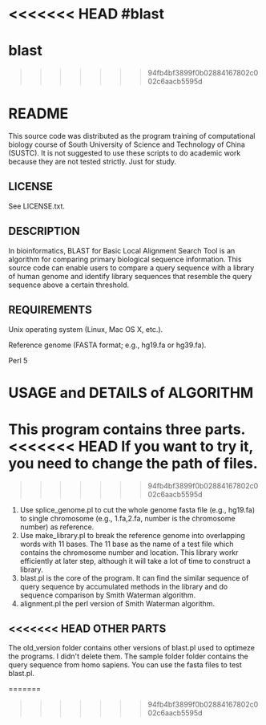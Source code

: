 <<<<<<< HEAD
#blast
=======
# blast
>>>>>>> 94fb4bf3899f0b02884167802c002c6aacb5595d

README
=======

This source code was distributed as the program training of computational biology course 
of South University of Science and Technology of China (SUSTC). It is not suggested to use
these scripts to do academic work because they are not tested strictly. Just for study.

LICENSE
-------
See LICENSE.txt.

DESCRIPTION
-----------
In bioinformatics, BLAST for Basic Local Alignment Search Tool is an algorithm for comparing
primary biological sequence information. This source code can enable users to compare a query 
sequence with a library of human genome and identify library sequences that resemble the query
sequence above a certain threshold.

REQUIREMENTS
------------
Unix operating system (Linux, Mac OS X, etc.).

Reference genome (FASTA format; e.g., hg19.fa or hg39.fa).

Perl 5

USAGE and DETAILS of ALGORITHM
==============================

This program contains three parts. 
<<<<<<< HEAD
If you want to try it, you need to change the path of files.
=======
>>>>>>> 94fb4bf3899f0b02884167802c002c6aacb5595d

1. Use splice_genome.pl to cut the whole genome fasta file (e.g., hg19.fa) to single chromosome
(e.g., 1.fa,2.fa, number is the chromosome number) as reference.
2. Use make_library.pl to break the reference genome into overlapping words with 11 bases. 
The 11 base as the name of a test file which contains the chromosome number and location. 
This library workr efficiently at later step, although it will take a lot of time to construct
a library.
3. blast.pl is the core of the program. It can find the similar sequence of query sequence by
accumulated methods in the library and do sequence comparison by Smith Waterman algorithm.
4. alignment.pl the perl version of Smith Waterman algorithm.

<<<<<<< HEAD
OTHER PARTS
-----------
The old_version folder contains other versions of blast.pl used to optimeze the 
programs. I didn't delete them.
The sample folder folder contains the query sequence from homo sapiens. You can use the fasta files to test blast.pl.

=======
>>>>>>> 94fb4bf3899f0b02884167802c002c6aacb5595d

